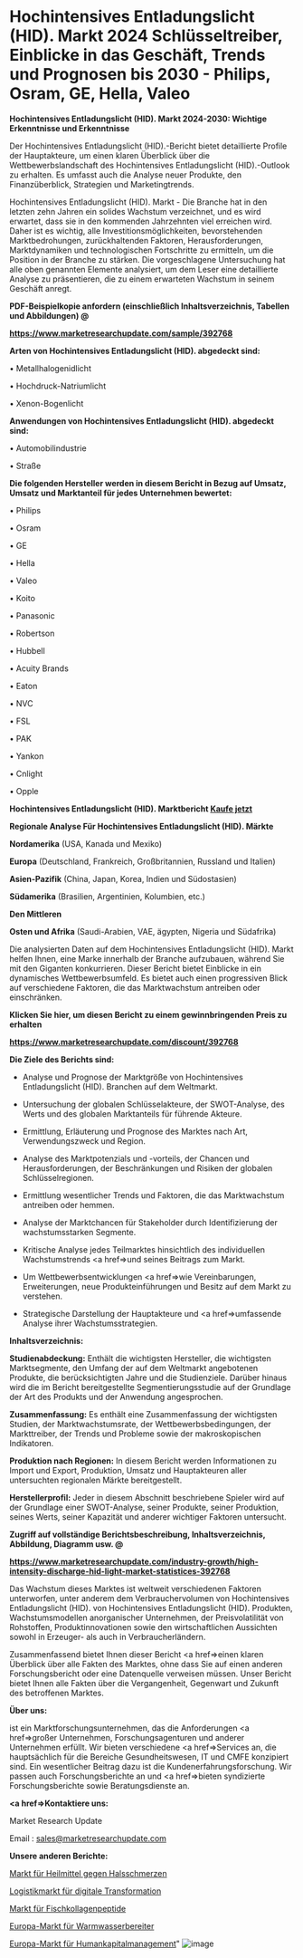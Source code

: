 # Hochintensives Entladungslicht (HID). Markt 2024 Schlüsseltreiber, Einblicke in das Geschäft, Trends und Prognosen bis 2030 - Philips, Osram, GE, Hella, Valeo

<strong>Hochintensives Entladungslicht (HID). Markt 2024-2030: Wichtige Erkenntnisse und Erkenntnisse</strong>

Der Hochintensives Entladungslicht (HID).-Bericht bietet detaillierte Profile der Hauptakteure, um einen klaren Überblick über die Wettbewerbslandschaft des Hochintensives Entladungslicht (HID).-Outlook zu erhalten. Es umfasst auch die Analyse neuer Produkte, den Finanzüberblick, Strategien und Marketingtrends.

Hochintensives Entladungslicht (HID). Markt - Die Branche hat in den letzten zehn Jahren ein solides Wachstum verzeichnet, und es wird erwartet, dass sie in den kommenden Jahrzehnten viel erreichen wird. Daher ist es wichtig, alle Investitionsmöglichkeiten, bevorstehenden Marktbedrohungen, zurückhaltenden Faktoren, Herausforderungen, Marktdynamiken und technologischen Fortschritte zu ermitteln, um die Position in der Branche zu stärken. Die vorgeschlagene Untersuchung hat alle oben genannten Elemente analysiert, um dem Leser eine detaillierte Analyse zu präsentieren, die zu einem erwarteten Wachstum in seinem Geschäft anregt.



<strong><b>PDF-Beispielkopie anfordern (einschließlich Inhaltsverzeichnis, Tabellen und Abbildungen) @ </b></strong>

<strong><a href=https://www.marketresearchupdate.com/sample/392768>

<strong>https://www.marketresearchupdate.com/sample/392768</u></a></strong></strong>



<strong>Arten von Hochintensives Entladungslicht (HID). abgedeckt sind:</strong>

• Metallhalogenidlicht

• Hochdruck-Natriumlicht

• Xenon-Bogenlicht



<strong>Anwendungen von Hochintensives Entladungslicht (HID). abgedeckt sind:</strong>

• Automobilindustrie

• Straße



<strong>Die folgenden Hersteller werden in diesem Bericht in Bezug auf Umsatz, Umsatz und Marktanteil für jedes Unternehmen bewertet:</strong>

• Philips

• Osram

• GE

• Hella

• Valeo

• Koito

• Panasonic

• Robertson

• Hubbell

• Acuity Brands

• Eaton

• NVC

• FSL

• PAK

• Yankon

• Cnlight

• Opple



<strong>Hochintensives Entladungslicht (HID). Marktbericht <a href=https://www.marketresearchupdate.com/buynow/392768>Kaufe jetzt</a></strong>



<strong>Regionale Analyse Für Hochintensives Entladungslicht (HID). Märkte</strong>



<strong>Nordamerika</strong> (USA, Kanada und Mexiko)



<strong>Europa</strong> (Deutschland, Frankreich, Großbritannien, Russland und Italien)



<strong>Asien-Pazifik</strong> (China, Japan, Korea, Indien und Südostasien)



<strong>Südamerika</strong> (Brasilien, Argentinien, Kolumbien, etc.)



<strong>Den Mittleren</strong> 

<strong>Osten und Afrika</strong> (Saudi-Arabien, VAE, ägypten, Nigeria und Südafrika)

Die analysierten Daten auf dem Hochintensives Entladungslicht (HID). Markt helfen Ihnen, eine Marke innerhalb der Branche aufzubauen, während Sie mit den Giganten konkurrieren. Dieser Bericht bietet Einblicke in ein dynamisches Wettbewerbsumfeld. Es bietet auch einen progressiven Blick auf verschiedene Faktoren, die das Marktwachstum antreiben oder einschränken.



<strong>Klicken Sie hier, um diesen Bericht zu einem gewinnbringenden Preis zu erhalten
</strong>

<strong><a href=https://www.marketresearchupdate.com/discount/392768>https://www.marketresearchupdate.com/discount/392768</b></u></strong></a>



<strong>Die Ziele des Berichts sind:</strong>

- Analyse und Prognose der Marktgröße von Hochintensives Entladungslicht (HID). Branchen auf dem Weltmarkt.

- Untersuchung der globalen Schlüsselakteure, der SWOT-Analyse, des Werts und des globalen Marktanteils für führende Akteure.

- Ermittlung, Erläuterung und Prognose des Marktes nach Art, Verwendungszweck und Region.

- Analyse des Marktpotenzials und -vorteils, der Chancen und Herausforderungen, der Beschränkungen und Risiken der globalen Schlüsselregionen.

- Ermittlung wesentlicher Trends und Faktoren, die das Marktwachstum antreiben oder hemmen.

- Analyse der Marktchancen für Stakeholder durch Identifizierung der wachstumsstarken Segmente.

- Kritische Analyse jedes Teilmarktes hinsichtlich des individuellen Wachstumstrends <a href=>und</a> seines Beitrags zum Markt.

- Um Wettbewerbsentwicklungen <a href=>wie</a> Vereinbarungen, Erweiterungen, neue Produkteinführungen und Besitz auf dem Markt zu verstehen.

- Strategische Darstellung der Hauptakteure und <a href=>umfas</a>sende Analyse ihrer Wachstumsstrategien.



<strong>Inhaltsverzeichnis:</strong>



<strong>Studienabdeckung:</strong> Enthält die wichtigsten Hersteller, die wichtigsten Marktsegmente, den Umfang der auf dem Weltmarkt angebotenen Produkte, die berücksichtigten Jahre und die Studienziele. Darüber hinaus wird die im Bericht bereitgestellte Segmentierungsstudie auf der Grundlage der Art des Produkts und der Anwendung angesprochen.



<strong>Zusammenfassung:</strong> Es enthält eine Zusammenfassung der wichtigsten Studien, der Marktwachstumsrate, der Wettbewerbsbedingungen, der Markttreiber, der Trends und Probleme sowie der makroskopischen Indikatoren.



<strong>Produktion nach Regionen:</strong> In diesem Bericht werden Informationen zu Import und Export, Produktion, Umsatz und Hauptakteuren aller untersuchten regionalen Märkte bereitgestellt.



<strong>Herstellerprofil:</strong> Jeder in diesem Abschnitt beschriebene Spieler wird auf der Grundlage einer SWOT-Analyse, seiner Produkte, seiner Produktion, seines Werts, seiner Kapazität und anderer wichtiger Faktoren untersucht.



<strong><b>Zugriff auf vollständige Berichtsbeschreibung, Inhaltsverzeichnis, Abbildung, Diagramm usw. @ </b></strong>

<strong><a href=https://www.marketresearchupdate.com/industry-growth/high-intensity-discharge-hid-light-market-statistices-392768>https://www.marketresearchupdate.com/industry-growth/high-intensity-discharge-hid-light-market-statistices-392768</a></strong>

Das Wachstum dieses Marktes ist weltweit verschiedenen Faktoren unterworfen, unter anderem dem Verbrauchervolumen von Hochintensives Entladungslicht (HID). von Hochintensives Entladungslicht (HID). Produkten, Wachstumsmodellen anorganischer Unternehmen, der Preisvolatilität von Rohstoffen, Produktinnovationen sowie den wirtschaftlichen Aussichten sowohl in Erzeuger- als auch in Verbraucherländern.

Zusammenfassend bietet Ihnen dieser Bericht <a href=>einen</a> klaren Überblick über alle Fakten des Marktes, ohne dass Sie auf einen anderen Forschungsbericht oder eine Datenquelle verweisen müssen. Unser Bericht bietet Ihnen alle Fakten über die Vergangenheit, Gegenwart und Zukunft des betroffenen Marktes.



<strong>Über uns:</strong>

 ist ein Marktforschungsunternehmen, das die Anforderungen <a href=>großer</a> Unternehmen, Forschungsagenturen und anderer Unternehmen erfüllt. Wir bieten verschiedene <a href=>Services</a> an, die hauptsächlich für die Bereiche Gesundheitswesen, IT und CMFE konzipiert sind. Ein wesentlicher Beitrag dazu ist die Kundenerfahrungsforschung. Wir passen auch Forschungsberichte an und <a href=>bieten</a> syndizierte Forschungsberichte sowie Beratungsdienste an.



<strong><a href=>Kontaktiere uns:</a></strong>

Market Research Update

Email : sales@marketresearchupdate.com



<strong>Unsere anderen Berichte:</strong>

<a href=https://www.linkedin.com/pulse/sore-throat-remedies-market-witness-huge-growth>Markt für Heilmittel gegen Halsschmerzen</a>

<a href=https://www.linkedin.com/pulse/digital-transformation-logistics-market-size>Logistikmarkt für digitale Transformation</a>

<a href=https://www.linkedin.com/pulse/fish-collagen-peptides-market-size-industry-growth>Markt für Fischkollagenpeptide</a>

<a href=https://www.linkedin.com/pulse/europe-hot-water-heaters-market-size>Europa-Markt für Warmwasserbereiter</a>

<a href=https://www.linkedin.com/pulse/europe-human-capital-management-market-2023-new-ovp5f/>Europa-Markt für Humankapitalmanagement</a>"
![image](https://github.com/Gayatrikarjule/Market-Analysis-360/assets/97346546/11a02d8b-d86e-4130-a192-e86fcd4ee807)
